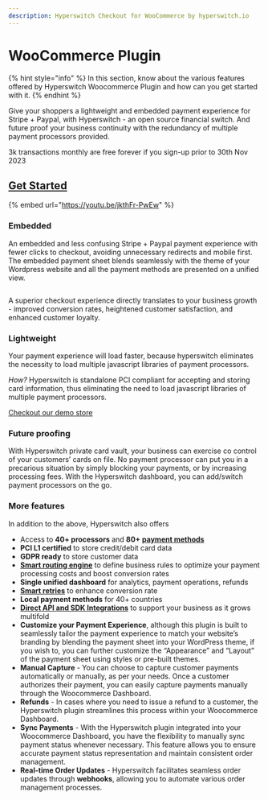 ```yaml
---
description: Hyperswitch Checkout for WooCommerce by hyperswitch.io
---
```


# WooCommerce Plugin

{% hint style="info" %}
In this section, know about the various features offered by Hyperswitch Woocommerce Plugin and how can you get started with it.
{% endhint %}

Give your shoppers a lightweight and embedded payment experience for Stripe + Paypal, with Hyperswitch - an open source financial switch. And future proof your business continuity with the redundancy of multiple payment processors provided.

3k transactions monthly are free forever if you sign-up prior to 30th Nov 2023

## [Get Started](https://app.hyperswitch.io/register)

{% embed url="https://youtu.be/jkthFr-PwEw" %}

### Embedded

An embedded and less confusing Stripe + Paypal payment experience with fewer clicks to checkout, avoiding unnecessary redirects and mobile first. The embedded payment sheet blends seamlessly with the theme of your Wordpress website and all the payment methods are presented on a unified view.

<figure><img src="https://hyperswitch.io/img/site/wooCommercePaymentExperience.png" alt=""><figcaption></figcaption></figure>

A superior checkout experience directly translates to your business growth - improved conversion rates, heightened customer satisfaction, and enhanced customer loyalty.

### Lightweight

Your payment experience will load faster, because hyperswitch eliminates the necessity to load multiple javascript libraries of payment processors.

_How?_ Hyperswitch is standalone PCI compliant for accepting and storing card information, thus eliminating the need to load javascript libraries of multiple payment processors.

[Checkout our demo store](https://hswpdemo.store/)

### Future proofing

With Hyperswitch private card vault, your business can exercise co control of your customers’ cards on file. No payment processor can put you in a precarious situation by simply blocking your payments, or by increasing processing fees. With the Hyperswitch dashboard, you can add/switch payment processors on the go.

### More features

In addition to the above, Hyperswitch also offers

* Access to **40+ processors** and **80+** [**payment methods**](https://hyperswitch.io/docs/paymentMethods/testCredentials)
* **PCI L1 certified** to store credit/debit card data
* **GDPR ready** to store customer data
* [**Smart routing engine**](https://hyperswitch.io/docs/features/smartRouter) to define business rules to optimize your payment processing costs and boost conversion rates
* **Single unified dashboard** for analytics, payment operations, refunds
* [**Smart retries**](https://hyperswitch.io/docs/features/smartRetries) to enhance conversion rate
* **Local payment methods** for 40+ countries
* [**Direct API and SDK Integrations**](https://api-reference.hyperswitch.io/introduction) to support your business as it grows multifold
* **Customize your Payment Experience**, although this plugin is built to seamlessly tailor the payment experience to match your website’s branding by blending the payment sheet into your WordPress theme, if you wish to, you can further customize the “Appearance” and “Layout” of the payment sheet using styles or pre-built themes.
* **Manual Capture** - You can choose to capture customer payments automatically or manually, as per your needs. Once a customer authorizes their payment, you can easily capture payments manually through the Woocommerce Dashboard.
* **Refunds** - In cases where you need to issue a refund to a customer, the Hyperswitch plugin streamlines this process within your Woocommerce Dashboard.
* **Sync Payments** - With the Hyperswitch plugin integrated into your Woocommerce Dashboard, you have the flexibility to manually sync payment status whenever necessary. This feature allows you to ensure accurate payment status representation and maintain consistent order management.
* **Real-time Order Updates** - Hyperswitch facilitates seamless order updates through **webhooks**, allowing you to automate various order management processes.



###
